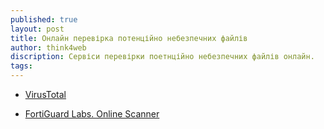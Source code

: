 ```yaml
---
published: true
layout: post
title: Онлайн перевірка потенційно небезпечних файлів
author: think4web
discription: Сервіси перевірки поетнційно небезпечних файлів онлайн.
tags: 
---
```


- [VirusTotal](https://www.virustotal.com/gui/home/upload)

- [FortiGuard Labs. Online Scanner](https://www.fortiguard.com/faq/onlinescanner)
